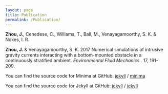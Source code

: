```yaml
---
layout: page
title: Publication
permalink: /Publication/
---
```


<b>Zhou, J.</b>, Cenedese, C., Williams, T., Ball, M., Venayagamoorthy, S. K. &amp; Nokes, I. R. 

<strong>Zhou, J.</strong> &amp; Venayagamoorthy, S. K. 2017 Numerical simulations of intrusive gravity currents interacting with a bottom-mounted obstacle in a continuously stratified ambient. <i>Environmental Fluid Mechanics </i>. 17, 191-209.

You can find the source code for Minima at GitHub:
[jekyll][jekyll-organization] /
[minima](https://github.com/jekyll/minima)

You can find the source code for Jekyll at GitHub:
[jekyll][jekyll-organization] /
[jekyll](https://github.com/jekyll/jekyll)


[jekyll-organization]: https://github.com/jekyll
